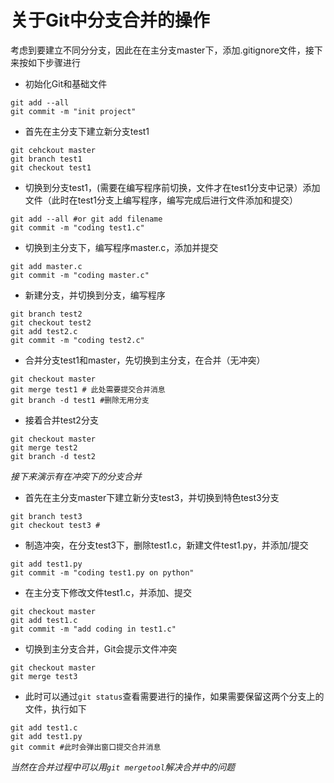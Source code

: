 # 关于Git中分支合并的操作
考虑到要建立不同分分支，因此在在主分支master下，添加.gitignore文件，接下来按如下步骤进行
* 初始化Git和基础文件
```
git add --all
git commit -m "init project"
```
* 首先在主分支下建立新分支test1
```
git cehckout master
git branch test1
git checkout test1
```
* 切换到分支test1，(需要在编写程序前切换，文件才在test1分支中记录）添加文件（此时在test1分支上编写程序，编写完成后进行文件添加和提交）
```
git add --all #or git add filename
git commit -m "coding test1.c"
```
* 切换到主分支下，编写程序master.c，添加并提交
```
git add master.c
git commit -m "coding master.c"
```
* 新建分支，并切换到分支，编写程序
```
git branch test2
git checkout test2
git add test2.c
git commit -m "coding test2.c"
```
* 合并分支test1和master，先切换到主分支，在合并（无冲突）
```
git checkout master
git merge test1 # 此处需要提交合并消息
git branch -d test1 #删除无用分支
```
* 接着合并test2分支
```
git checkout master
git merge test2
git branch -d test2
```
*接下来演示有在冲突下的分支合并*
* 首先在主分支master下建立新分支test3，并切换到特色test3分支
```
git branch test3
git checkout test3 #
```
* 制造冲突，在分支test3下，删除test1.c，新建文件test1.py，并添加/提交
```
git add test1.py
git commit -m "coding test1.py on python"
```
* 在主分支下修改文件test1.c，并添加、提交
```
git checkout master
git add test1.c
git commit -m "add coding in test1.c"
```
* 切换到主分支合并，Git会提示文件冲突
```
git checkout master
git merge test3
```
* 此时可以通过`git status`查看需要进行的操作，如果需要保留这两个分支上的文件，执行如下
```
git add test1.c
git add test1.py
git commit #此时会弹出窗口提交合并消息
```
*当然在合并过程中可以用`git mergetool`解决合并中的问题*